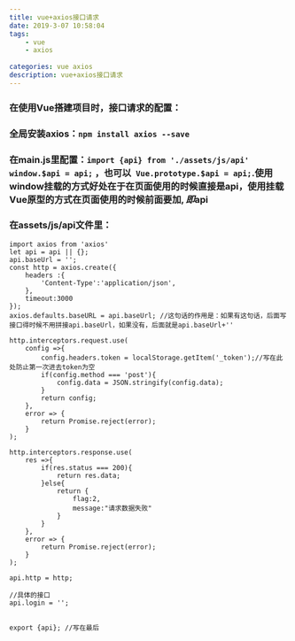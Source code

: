 ```yaml
---
title: vue+axios接口请求
date: 2019-3-07 10:58:04
tags: 
    - vue
    - axios
    
categories: vue axios
description: vue+axios接口请求
---
```



### 在使用Vue搭建项目时，接口请求的配置：
### 全局安装axios：```npm install axios --save```
### 在main.js里配置：```import {api} from './assets/js/api'  window.$api = api;```  ，也可以``` Vue.prototype.$api = api;```.使用window挂载的方式好处在于在页面使用的时候直接是api，使用挂载Vue原型的方式在页面使用的时候前面要加$,即$api
### 在assets/js/api文件里：
```
import axios from 'axios'
let api = api || {};
api.baseUrl = '';
const http = axios.create({
    headers :{
        'Content-Type':'application/json',
    },
    timeout:3000
});
axios.defaults.baseURL = api.baseUrl; //这句话的作用是：如果有这句话，后面写接口得时候不用拼接api.baseUrl，如果没有，后面就是api.baseUrl+''

http.interceptors.request.use(
    config =>{
        config.headers.token = localStorage.getItem('_token');//写在此处防止第一次进去token为空
        if(config.method === 'post'){
            config.data = JSON.stringify(config.data);
        }
        return config;
    },
    error => {
        return Promise.reject(error);
    }
);

http.interceptors.response.use(
    res =>{
        if(res.status === 200){
            return res.data;
        }else{
            return {
                flag:2,
                message:"请求数据失败"
            }
        }
    },
    error => {
        return Promise.reject(error);
    }
);

api.http = http;

//具体的接口
api.login = '';


export {api}; //写在最后

```




